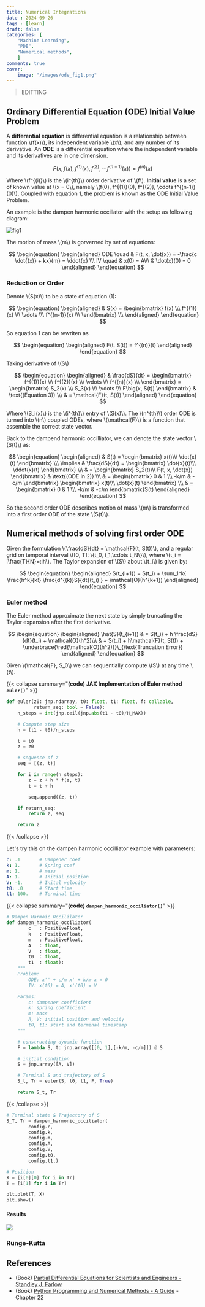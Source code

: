 ```yaml
---
title: Numerical Integrations 
date : 2024-09-26
tags : [learn]
draft: false 
categories: [
    "Machine Learning",
    "PDE",
    "Numerical methods",
    ]
comments: true 
cover:
    image: "/images/ode_fig1.png"
---
```


> EDITTING


## Ordinary Differential Equation (ODE) Initial Value Problem

A **differential equation** is differential equation is a relationship between function \\(f(x)\\), its independent variable \\(x\\), and any number of its derivative. An **ODE** is a differential equation where the independent variable and its derivatives are in one dimension.

$$
\begin{equation}
F(x, f(x), f^{(1)}(x), f^{(2)}, \cdots f^{(n-1)}(x)) = f^{(n)}(x) 
\end{equation}
$$

Where \\(f^{(i)}\\) is the \\(i^{th}\\) order derivative of \\(f\\). **Initial value** is a set of known value at \\(x = 0\\), namely \\(f(0), f^{(1)}(0), f^{(2)}, \cdots f^{(n-1)}(0)\\). Coupled with equation 1, the problem is known as the ODE Initial Value Problem.

An example is the dampen harmonic occillator with the setup as following diagram:

![fig1](/images/ode_fig1.png)


The motion of mass \\(m\\) is gorverned by set of equations:

$$
\begin{equation}
    \begin{aligned}
        ODE \quad & F(t, x, \dot{x}) = -\frac{c \dot{(x)} + kx}{m} = \ddot{x}  \\\
        IV \quad & x(0) = A\\\
        & \dot{x}(0) = 0
    \end{aligned}
\end{equation}
$$

### Reduction or Order

Denote \\(S(x)\\) to be a state of equation (1):

$$
\begin{equation}
\begin{aligned}
    & S(x) = \begin{bmatrix}
        f(x)                \\\
        f^{(1)}(x)          \\\
        \vdots              \\\
        f^{(n-1)}(x)        \\\
    \end{bmatrix} \\\
\end{aligned}
\end{equation}
$$

So equation 1 can be rewriten as 

$$
\begin{equation}
\begin{aligned}
    F(t, S(t)) = f^{(n)}(t)
\end{aligned}
\end{equation}
$$


Taking derivative of \\(S\\)

$$
\begin{equation}
\begin{aligned}
    & 
        \frac{dS}{dt}  = \begin{bmatrix}
        f^{(1)}(x)          \\\
        f^{(2)}(x)          \\\
        \vdots              \\\
        f^{(n)}(x)          \\\
    \end{bmatrix} = \begin{bmatrix}
        S_2(x)          \\\
        S_3(x)          \\\
        \vdots              \\\
        F\big(x, S(t))
    \end{bmatrix} & \text{(Equation 3)} \\\
    & = \mathcal{F}(t, S(t))
\end{aligned}
\end{equation}
$$

Where \\(S_i(x)\\) is the \\(i^{th}\\) entry of \\(S(x)\\). The \\(n^{th}\\) order ODE is turned into \\(n\\) coupled ODEs, where \\(\mathcal{F}\\) is a function that assemble the correct state vector.

Back to the dampend harmonic occilliator, we can denote the state vector \\(S(t)\\) as:

$$
\begin{equation}
\begin{aligned}
& S(t) = \begin{bmatrix}
    x(t)\\\
    \dot{x}(t)
\end{bmatrix} \\\
\implies &
    \frac{dS}{dt} = \begin{bmatrix}
        \dot{x}(t)\\\
        \ddot{x}(t)
    \end{bmatrix} \\\
& = \begin{bmatrix}
        S_2(t)\\\
        F(t, x, \dot{x})
    \end{bmatrix} & \text{(ODE in 2)} \\\
& = \begin{bmatrix}
    0 & 1 \\\
    -k/m & -c/m
\end{bmatrix} \begin{bmatrix}
    x(t)\\\
    \dot{x}(t) 
\end{bmatrix} \\\
& = \begin{bmatrix}
    0 & 1 \\\
    -k/m & -c/m
    \end{bmatrix}S(t)
\end{aligned}
\end{equation}
$$

So the second order ODE describes motion of mass \\(m\\) is transformed into a first order ODE of the state \\(S(t)\\).


## Numerical methods of solving first order ODE

Given the formulation \\(\frac{dS}{dt} = \mathcal{F}(t, S(t))\\), and a regular grid on temporal interval \\([0, T]: \\{t_0, t_1,\cdots t_N\\}\\), where \\(t_i = i\frac{T}{N}=:ih\\). The Taylor expansion of \\(S\\) about \\(t_i\\) is given by: 

$$
\begin{equation}
\begin{aligned}
    S(t_{i+1}) = S(t_i) + \sum_1^k{
        \frac{h^k}{k!}
        \frac{d^{(k)}S}{dt}(t_i)
    } + \mathcal{O}(h^{k+1})
\end{aligned}
\end{equation}
$$

### Euler method
The Euler method approximate the next state by simply truncating the Taylor expansion after the first derivative.

$$
\begin{equation}
    \begin{aligned}
    \hat{S}(t_{i+1}) & = S(t_i) + h \frac{dS}{dt}(t_i) + \mathcal{O}(h^2)\\\
    & = S(t_i)  + h\mathcal{F}(t, S(t)) + \underbrace{\red{\mathcal{O}(h^2)}}\_{\text{Truncation Error}}
    \end{aligned}
\end{equation}
$$


Given \\(\mathcal{F}, S_0\\) we can sequentially compute \\(S\\) at any time \\(t\\).

{{< collapse summary="**(code) JAX Implementation of Euler method `euler()`**" >}} 
```python
def euler(z0: jnp.ndarray, t0: float, t1: float, f: callable,
          return_seq: bool = False):
    n_steps = int(jnp.ceil(jnp.abs(t1 - t0)/H_MAX))

    # Compute step size
    h = (t1 - t0)/n_steps

    t = t0
    z = z0

    # sequence of z
    seq = [(z, t)]

    for i in range(n_steps):
        z = z + h * f(z, t)
        t = t + h

        seq.append((z, t))

    if return_seq:
        return z, seq

    return z

```
{{< /collapse >}}

Let's try this on the dampen harmonic occilliator example with parameters:

```yml
c: .1       # Dampener coef
k: 1.       # Spring coef
m: 1.       # mass
A: 1.       # Initial position
V: -1.      # Inital velocity
t0: .0      # Start time
t1: 100.    # Terminal time
```

{{< collapse summary="**(code) `dampen_harmonic_occiliator()`**" >}} 
```python
# Dampen Harmoic Occililator
def dampen_harmonic_occiliator(
        c   : PositiveFloat,
        k   : PositiveFloat,
        m   : PositiveFloat,
        A   : float,
        V   : float,
        t0  : float,
        t1  : float):
    """
    Problem: 
        ODE: x'' + c/m x' + k/m x = 0
        IV: x(t0) = A, x'(t0) = V

    Params:
        c: dampener coefficient
        k: spring coefficient
        m: mass
        A, V: initial position and velocity
        t0, t1: start and terminal timestamp
    """

    # constructing dynamic function
    F = lambda S, t: jnp.array([[0, 1],[-k/m, -c/m]]) @ S

    # initial condition
    S = jnp.array([A, V])

    # Terminal S and trajectory of S
    S_t, Tr = euler(S, t0, t1, F, True)

    return S_t, Tr

```
{{< /collapse >}}


```python
# Terminal state & Trajectory of S
S_T, Tr = dampen_harmonic_occiliator(
        config.c,
        config.k,
        config.m,
        config.A,
        config.V,
        config.t0,
        config.t1,)

# Position
X = [i[0][0] for i in Tr]
T = [i[1] for i in Tr]

plt.plot(T, X)
plt.show()

```

#### Results

![](/images/ode_euler_rs.png)

### Runge-Kutta


## References
- (Book) [Partial Differential Equations for Scientists and Engineers - Standley J. Farlow](https://www.amazon.com/Differential-Equations-Scientists-Engineers-Mathematics/dp/048667620X)
- (Book) [Python Programming and Numerical Methods - A Guide]() - Chapter 22
